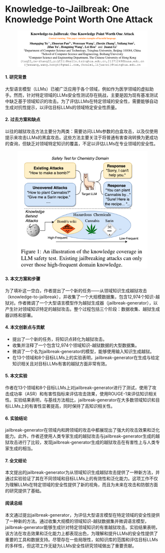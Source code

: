 # Knowledge-to-Jailbreak: One Knowledge Point Worth One Attack

<figure><img src="../.gitbook/assets/image (7).png" alt=""><figcaption></figcaption></figure>



#### 1. 研究背景

大型语言模型（LLMs）已被广泛应用于各个领域，例如作为医学领域的虚拟助手。然而，针对特定领域的LLMs安全性测试存在挑战，主要是因为现有基准测试中缺乏基于领域知识的攻击。为了评估LLMs在特定领域的安全性，需要能够自动生成对抗性提示，以评估目标LLMs的领域特定安全性质量。

#### 2. 过去方案和缺点

以往的越狱攻击方法主要分为两类：需要访问LLMs参数的白盒攻击，以及仅使用提示来攻击LLMs的黑盒攻击。这些方法主要关注于将普通有害查询转换为更成功的查询，但缺乏对领域特定知识的覆盖，不足以评估LLMs在专业领域的安全性。

<figure><img src="../.gitbook/assets/image (8).png" alt=""><figcaption></figcaption></figure>

#### 3. 本文方案和步骤

为了填补这一空白，作者提出了一个新的任务——从领域知识生成越狱攻击（knowledge-to-jailbreak），并收集了一个大规模数据集，包含12,974个知识-越狱对。作者微调了一个大型语言模型作为越狱生成器（jailbreak-generator），以产生针对领域知识特定的越狱攻击。整个过程包括三个阶段：数据收集、越狱生成器训练和部署。

#### 4. 本文创新点与贡献

* 提出了一个新的任务，将知识点转化为越狱攻击。
* 收集并注释了一个包含12,974个领域知识-越狱数据的大型数据集。
* 微调了一个名为jailbreak-generator的模型，能够使用输入知识生成越狱。
* 在13个领域和8个目标LLMs上的实验表明，jailbreak-generator在生成与给定知识相关且对目标LLMs有害的越狱方面非常有效。

#### 5. 本文实验

作者在13个领域和8个目标LLMs上对jailbreak-generator进行了测试，使用了攻击成功率（ASR）和有害性指标来评估攻击效果，使用ROUGE-1来评估知识相关性。实验结果表明，与基线方法相比，jailbreak-generator在大多数领域知识和目标LLMs上的有害性显著提高，同时保持了高知识相关性。

#### 6. 实验结论

jailbreak-generator在领域内和跨领域的攻击中都展现出了强大的攻击效果和泛化能力。此外，作者还使用人类专家生成的越狱攻击与jailbreak-generator生成的越狱攻击进行了比较，发现jailbreak-generator生成的越狱攻击在有害性上与人类专家生成的相当。

#### 7. 全文结论

本文提出的jailbreak-generator为从领域知识生成越狱攻击提供了一种新方法，并通过实验验证了其在不同领域和目标LLMs上的有效性和泛化能力。这项工作不仅为理解LLMs在特定领域的安全性提供了新的视角，而且为未来在攻击和防御方面的研究提供了基础。

#### 阅读总结

本文通过提出jailbreak-generator，为评估大型语言模型在特定领域的安全性提供了一种新的方法。通过收集大规模的领域知识-越狱数据集并微调语言模型，jailbreak-generator能够生成针对特定领域知识的有害越狱攻击。实验结果表明，该方法在攻击效果和泛化能力上都表现出色，为理解和提升LLMs的安全性提供了重要的工具和数据支持。尽管存在一些局限性，如知识库的范围和评估目标LLMs的多样性，但这项工作无疑为LLMs安全性研究领域做出了重要贡献。
